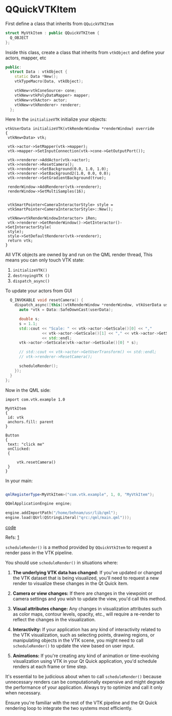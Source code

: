 
# QQuickVTKItem

First define a class that inherits from `QQuickVTKItem`

```cpp
struct MyVtkItem : public QQuickVTKItem {
  Q_OBJECT
};
```

Inside this class, create a class that inherits from `vtkObject` and define your actors, mapper, etc

```cpp
public:
  struct Data : vtkObject {
    static Data *New();
    vtkTypeMacro(Data, vtkObject);

    vtkNew<vtkConeSource> cone;
    vtkNew<vtkPolyDataMapper> mapper;
    vtkNew<vtkActor> actor;
    vtkNew<vtkRenderer> renderer;
  };
```

Here In the `initializeVTK` initialize your objects:

```
vtkUserData initializeVTK(vtkRenderWindow *renderWindow) override 
{
 vtkNew<Data> vtk;

 vtk->actor->SetMapper(vtk->mapper);
 vtk->mapper->SetInputConnection(vtk->cone->GetOutputPort());

 vtk->renderer->AddActor(vtk->actor);
 vtk->renderer->ResetCamera();
 vtk->renderer->SetBackground(0.0, 1.0, 1.0);
 vtk->renderer->SetBackground2(1.0, 0.0, 0.0);
 vtk->renderer->SetGradientBackground(true);

 renderWindow->AddRenderer(vtk->renderer);
 renderWindow->SetMultiSamples(16);


 vtkSmartPointer<CameraInteractorStyle> style =
 vtkSmartPointer<CameraInteractorStyle>::New();

 vtkNew<vtkRenderWindowInteractor> iRen;
 vtk->renderer->GetRenderWindow()->GetInteractor()->SetInteractorStyle(
 style);
 style->SetDefaultRenderer(vtk->renderer);
 return vtk;
}
```

All VTK objects are owned by and run on the QML render thread, This means you can only touch VTK state:

1. `initializeVTK()`
2. `destroyingVTK ()`
3. `dispatch_async()`

To update your actors from GUI

```cpp
  Q_INVOKABLE void resetCamera() {
    dispatch_async([this](vtkRenderWindow *renderWindow, vtkUserData userData) {
      auto *vtk = Data::SafeDownCast(userData);

      double s;
      s = 1.1;
      std::cout << "Scale: " << vtk->actor->GetScale()[0] << ","
                << vtk->actor->GetScale()[1] << "," << vtk->actor->GetScale()[2]
                << std::endl;
      vtk->actor->SetScale(vtk->actor->GetScale()[0] * s);

      // std::cout << vtk->actor->GetUserTransform() << std::endl;
      // vtk->renderer->ResetCamera();

      scheduleRender();
    });
  }
};
```

Now in the QML side:

```
import com.vtk.example 1.0

MyVtkItem 
{
 id: vtk
 anchors.fill: parent
}

Button
{
 text: "click me"
 onClicked: 
 {

     vtk.resetCamera()
 }
}    
```

In your main:

```cpp

qmlRegisterType<MyVtkItem>("com.vtk.example", 1, 0, "MyVtkItem");

QQmlApplicationEngine engine;

engine.addImportPath("/home/behnam/usr/lib/qml");
engine.load(QUrl(QStringLiteral("qrc:/qml/main.qml")));
```

[code](../src/main.cpp)

Refs: [1](https://vtk.org/doc/nightly/html//classQQuickVTKItem.html#a9538631cf6510414e50e8e7567300e4b)


`scheduleRender()` is a method provided by `QQuickVtkItem` to request a render pass in the VTK pipeline.

You should use `scheduleRender()` in situations where:

1. **The underlying VTK data has changed:** If you've updated or changed the VTK dataset that is being visualized, you'll need to request a new render to visualize these changes in the Qt Quick item.
 
2. **Camera or view changes:** If there are changes in the viewpoint or camera settings and you wish to update the view, you'd call this method.

3. **Visual attributes change:** Any changes in visualization attributes such as color maps, contour levels, opacity, etc., will require a re-render to reflect the changes in the visualization.

4. **Interactivity:** If your application has any kind of interactivity related to the VTK visualization, such as selecting points, drawing regions, or manipulating objects in the VTK scene, you might need to call `scheduleRender()` to update the view based on user input.

5. **Animations:** If you're creating any kind of animation or time-evolving visualization using VTK in your Qt Quick application, you'd schedule renders at each frame or time step.

It's essential to be judicious about when to call `scheduleRender()` because unnecessary renders can be computationally expensive and might degrade the performance of your application. Always try to optimize and call it only when necessary.

Ensure you're familiar with the rest of the VTK pipeline and the Qt Quick rendering loop to integrate the two systems most efficiently.
